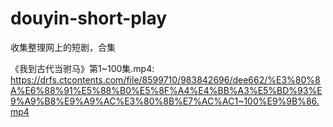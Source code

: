 # douyin-short-play
收集整理网上的短剧，合集

《我到古代当驸马》第1~100集.mp4: https://drfs.ctcontents.com/file/8599710/983842696/dee662/%E3%80%8A%E6%88%91%E5%88%B0%E5%8F%A4%E4%BB%A3%E5%BD%93%E9%A9%B8%E9%A9%AC%E3%80%8B%E7%AC%AC1~100%E9%9B%86.mp4
